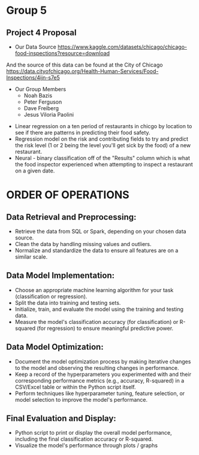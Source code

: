 # Group 5
## Project 4 Proposal

* Our Data Source
https://www.kaggle.com/datasets/chicago/chicago-food-inspections?resource=download

And the source of this data can be found at the City of Chicago
https://data.cityofchicago.org/Health-Human-Services/Food-Inspections/4ijn-s7e5

* Our Group Members
  * Noah Bazis
  * Peter Ferguson
  * Dave Freiberg
  * Jesus Viloria Paolini
 
    
- Linear regression on a ten period of restaurants in chicgo by location to see if there are patterns in predicting their food safety.
- Regression model on the risk and contributing fields to try and predict the risk level (1 or 2 being the level you'll get sick by the food) of a new restaurant.  
- Neural - binary classification off of the "Results" column which is what the food inspector experienced when attempting to inspect a restaurant on a given date. 


# ORDER OF OPERATIONS
## Data Retrieval and Preprocessing:
* Retrieve the data from SQL or Spark, depending on your chosen data source.
* Clean the data by handling missing values and outliers.
* Normalize and standardize the data to ensure all features are on a similar scale.

## Data Model Implementation:
* Choose an appropriate machine learning algorithm for your task (classification or regression).
* Split the data into training and testing sets.
* Initialize, train, and evaluate the model using the training and testing data.
* Measure the model's classification accuracy (for classification) or R-squared (for regression) to ensure meaningful predictive power.

## Data Model Optimization:
* Document the model optimization process by making iterative changes to the model and observing the resulting changes in performance.
* Keep a record of the hyperparameters you experimented with and their corresponding performance metrics (e.g., accuracy, R-squared) in a CSV/Excel table or within the Python script itself.
* Perform techniques like hyperparameter tuning, feature selection, or model selection to improve the model's performance.

## Final Evaluation and Display:
* Python script to print or display the overall model performance, including the final classification accuracy or R-squared.
* Visualize the model's performance through plots / graphs
